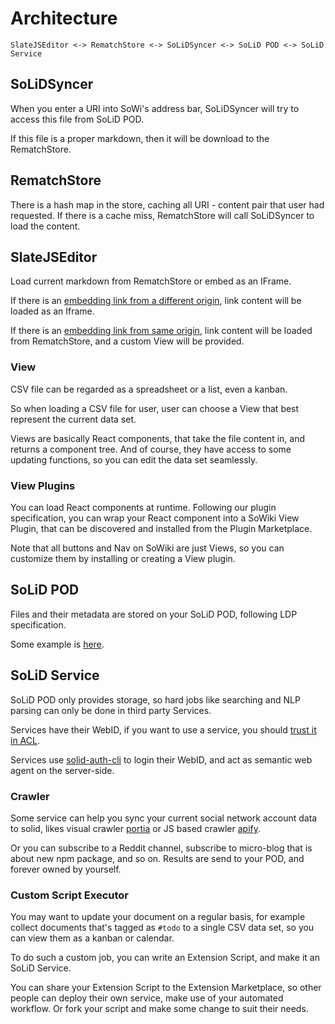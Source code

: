 # Architecture

```diagram
SlateJSEditor <-> RematchStore <-> SoLiDSyncer <-> SoLiD POD <-> SoLiD Service
```

## SoLiDSyncer

When you enter a URI into SoWi's address bar, SoLiDSyncer will try to access this file from SoLiD POD.

If this file is a proper markdown, then it will be download to the RematchStore.

## RematchStore

There is a hash map in the store, caching all URI - content pair that user had requested. If there is a cache miss, RematchStore will call SoLiDSyncer to load the content.

## SlateJSEditor

Load current markdown from RematchStore or embed as an IFrame.

If there is an [embedding link from a different origin](../README.md#Embedding), link content will be loaded as an Iframe.

If there is an [embedding link from same origin](../README.md#Embedding), link content will be loaded from RematchStore, and a custom View will be provided.

### View

CSV file can be regarded as a spreadsheet or a list, even a kanban.

So when loading a CSV file for user, user can choose a View that best represent the current data set.

Views are basically React components, that take the file content in, and returns a component tree. And of course, they have access to some updating functions, so you can edit the data set seamlessly.

### View Plugins

You can load React components at runtime. Following our plugin specification, you can wrap your React component into a SoWiki View Plugin, that can be discovered and installed from the Plugin Marketplace.

Note that all buttons and Nav on SoWiki are just Views, so you can customize them by installing or creating a View plugin.

## SoLiD POD

Files and their metadata are stored on your SoLiD POD, following LDP specification.

Some example is [here](./files.md).

## SoLiD Service

SoLiD POD only provides storage, so hard jobs like searching and NLP parsing can only be done in third party Services.

Services have their WebID, if you want to use a service, you should [trust it in ACL](https://github.com/solid/web-access-control-spec#other-ideas-about-specifying-trusted-apps).

Services use [solid-auth-cli](https://github.com/jeff-zucker/solid-auth-cli) to login their WebID, and act as semantic web agent on the server-side.

### Crawler

Some service can help you sync your current social network account data to solid, likes visual crawler [portia](https://portia.readthedocs.io/en/latest/getting-started.html) or JS based crawler [apify](https://www.apify.com/).

Or you can subscribe to a Reddit channel, subscribe to micro-blog that is about new npm package, and so on. Results are send to your POD, and forever owned by yourself.

### Custom Script Executor

You may want to update your document on a regular basis, for example collect documents that's tagged as `#todo` to a single CSV data set, so you can view them as a kanban or calendar.

To do such a custom job, you can write an Extension Script, and make it an SoLiD Service.

You can share your Extension Script to the Extension Marketplace, so other people can deploy their own service, make use of your automated workflow. Or fork your script and make some change to suit their needs.
